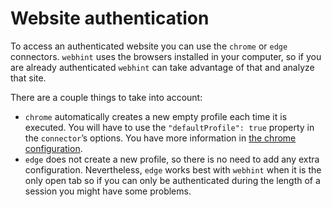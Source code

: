 # Website authentication

To access an authenticated website you can use the `chrome` or `edge`
connectors. `webhint` uses the browsers installed in your computer,
so if you are already authenticated `webhint` can take advantage of
that and analyze that site.

There are a couple things to take into account:

* `chrome` automatically creates a new empty profile each time it is
  executed. You will have to use the `"defaultProfile": true` property
  in the `connector`’s options. You have more information in
  [the chrome configuration][chrome configuration].
* `edge` does not create a new profile, so there is no need to add any
  extra configuration. Nevertheless, `edge` works best with `webhint`
  when it is the only open tab so if you can only be authenticated
  during the length of a session you might have some problems.

<!-- Link labels: -->

[chrome configuration]: ../concepts/connectors.md#remote-debugging-connector-configuration
